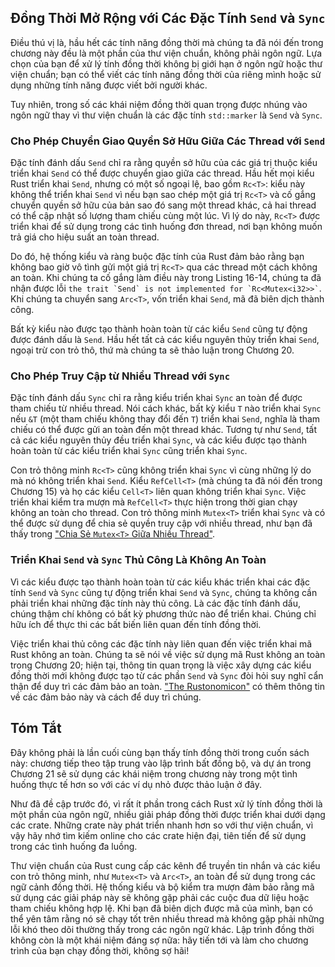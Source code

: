 ## Đồng Thời Mở Rộng với Các Đặc Tính `Send` và `Sync`

<!-- Old link, do not remove -->

<a id="extensible-concurrency-with-the-sync-and-send-traits"></a>

Điều thú vị là, hầu hết các tính năng đồng thời mà chúng ta đã nói đến trong
chương này đều là một phần của thư viện chuẩn, không phải ngôn ngữ. Lựa chọn của
bạn để xử lý tính đồng thời không bị giới hạn ở ngôn ngữ hoặc thư viện chuẩn;
bạn có thể viết các tính năng đồng thời của riêng mình hoặc sử dụng những tính
năng được viết bởi người khác.

Tuy nhiên, trong số các khái niệm đồng thời quan trọng được nhúng vào ngôn ngữ
thay vì thư viện chuẩn là các đặc tính `std::marker` là `Send` và `Sync`.

### Cho Phép Chuyển Giao Quyền Sở Hữu Giữa Các Thread với `Send`

Đặc tính đánh dấu `Send` chỉ ra rằng quyền sở hữu của các giá trị thuộc kiểu
triển khai `Send` có thể được chuyển giao giữa các thread. Hầu hết mọi kiểu Rust
triển khai `Send`, nhưng có một số ngoại lệ, bao gồm `Rc<T>`: kiểu này không thể
triển khai `Send` vì nếu bạn sao chép một giá trị `Rc<T>` và cố gắng chuyển
quyền sở hữu của bản sao đó sang một thread khác, cả hai thread có thể cập nhật
số lượng tham chiếu cùng một lúc. Vì lý do này, `Rc<T>` được triển khai để sử
dụng trong các tình huống đơn thread, nơi bạn không muốn trả giá cho hiệu suất
an toàn thread.

Do đó, hệ thống kiểu và ràng buộc đặc tính của Rust đảm bảo rằng bạn không bao
giờ vô tình gửi một giá trị `Rc<T>` qua các thread một cách không an toàn. Khi
chúng ta cố gắng làm điều này trong Listing 16-14, chúng ta đã nhận được lỗi
`` the trait `Send` is not implemented for `Rc<Mutex<i32>>` ``. Khi chúng ta
chuyển sang `Arc<T>`, vốn triển khai `Send`, mã đã biên dịch thành công.

Bất kỳ kiểu nào được tạo thành hoàn toàn từ các kiểu `Send` cũng tự động được
đánh dấu là `Send`. Hầu hết tất cả các kiểu nguyên thủy triển khai `Send`, ngoại
trừ con trỏ thô, thứ mà chúng ta sẽ thảo luận trong Chương 20.

### Cho Phép Truy Cập từ Nhiều Thread với `Sync`

Đặc tính đánh dấu `Sync` chỉ ra rằng kiểu triển khai `Sync` an toàn để được tham
chiếu từ nhiều thread. Nói cách khác, bất kỳ kiểu `T` nào triển khai `Sync` nếu
`&T` (một tham chiếu không thay đổi đến `T`) triển khai `Send`, nghĩa là tham
chiếu có thể được gửi an toàn đến một thread khác. Tương tự như `Send`, tất cả
các kiểu nguyên thủy đều triển khai `Sync`, và các kiểu được tạo thành hoàn toàn
từ các kiểu triển khai `Sync` cũng triển khai `Sync`.

Con trỏ thông minh `Rc<T>` cũng không triển khai `Sync` vì cùng những lý do mà
nó không triển khai `Send`. Kiểu `RefCell<T>` (mà chúng ta đã nói đến trong
Chương 15) và họ các kiểu `Cell<T>` liên quan không triển khai `Sync`. Việc
triển khai kiểm tra mượn mà `RefCell<T>` thực hiện trong thời gian chạy không an
toàn cho thread. Con trỏ thông minh `Mutex<T>` triển khai `Sync` và có thể được
sử dụng để chia sẻ quyền truy cập với nhiều thread, như bạn đã thấy trong ["Chia
Sẻ `Mutex<T>` Giữa Nhiều
Thread"][sharing-a-mutext-between-multiple-threads]<!-- ignore -->.

### Triển Khai `Send` và `Sync` Thủ Công Là Không An Toàn

Vì các kiểu được tạo thành hoàn toàn từ các kiểu khác triển khai các đặc tính
`Send` và `Sync` cũng tự động triển khai `Send` và `Sync`, chúng ta không cần
phải triển khai những đặc tính này thủ công. Là các đặc tính đánh dấu, chúng
thậm chí không có bất kỳ phương thức nào để triển khai. Chúng chỉ hữu ích để
thực thi các bất biến liên quan đến tính đồng thời.

Việc triển khai thủ công các đặc tính này liên quan đến việc triển khai mã Rust
không an toàn. Chúng ta sẽ nói về việc sử dụng mã Rust không an toàn trong
Chương 20; hiện tại, thông tin quan trọng là việc xây dựng các kiểu đồng thời
mới không được tạo từ các phần `Send` và `Sync` đòi hỏi suy nghĩ cẩn thận để duy
trì các đảm bảo an toàn. ["The Rustonomicon"][nomicon] có thêm thông tin về các
đảm bảo này và cách để duy trì chúng.

## Tóm Tắt

Đây không phải là lần cuối cùng bạn thấy tính đồng thời trong cuốn sách này:
chương tiếp theo tập trung vào lập trình bất đồng bộ, và dự án trong Chương 21
sẽ sử dụng các khái niệm trong chương này trong một tình huống thực tế hơn so
với các ví dụ nhỏ được thảo luận ở đây.

Như đã đề cập trước đó, vì rất ít phần trong cách Rust xử lý tính đồng thời là
một phần của ngôn ngữ, nhiều giải pháp đồng thời được triển khai dưới dạng các
crate. Những crate này phát triển nhanh hơn so với thư viện chuẩn, vì vậy hãy
nhớ tìm kiếm online cho các crate hiện đại, tiên tiến để sử dụng trong các tình
huống đa luồng.

Thư viện chuẩn của Rust cung cấp các kênh để truyền tin nhắn và các kiểu con trỏ
thông minh, như `Mutex<T>` và `Arc<T>`, an toàn để sử dụng trong các ngữ cảnh
đồng thời. Hệ thống kiểu và bộ kiểm tra mượn đảm bảo rằng mã sử dụng các giải
pháp này sẽ không gặp phải các cuộc đua dữ liệu hoặc tham chiếu không hợp lệ.
Khi bạn đã biên dịch được mã của mình, bạn có thể yên tâm rằng nó sẽ chạy tốt
trên nhiều thread mà không gặp phải những lỗi khó theo dõi thường thấy trong các
ngôn ngữ khác. Lập trình đồng thời không còn là một khái niệm đáng sợ nữa: hãy
tiến tới và làm cho chương trình của bạn chạy đồng thời, không sợ hãi!

[sharing-a-mutext-between-multiple-threads]:
  ch16-03-shared-state.html#sharing-a-mutext-between-multiple-threads
[nomicon]: ../nomicon/index.html
